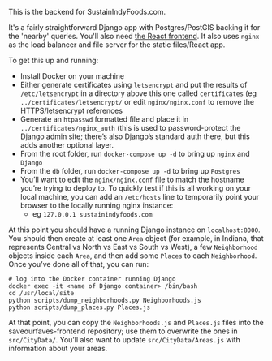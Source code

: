This is the backend for SustainIndyFoods.com.

It's a fairly straightforward Django app with Postgres/PostGIS backing it for the 'nearby' queries. You'll also need [the React frontend](https://github.com/mikeyk/saveourfaves-frontend). It also uses `nginx` as the load balancer and file server for the static files/React app.

To get this up and running:
* Install Docker on your machine
* Either generate certificates using `letsencrypt` and put the results of `/etc/letsencrypt` in a directory above this one called `certificates` (eg `../certificates/letsencrypt/` or edit `nginx/nginx.conf` to remove the HTTPS/letsencrypt references
* Generate an `htpasswd` formatted file and place it in `../certificates/nginx_auth` (this is used to password-protect the Django admin site; there’s also Django’s standard auth there, but this adds another optional layer.
* From the root folder, run `docker-compose up -d`  to bring up `nginx` and `Django`
* From the `db` folder, run `docker-compose up -d` to bring up `Postgres`
* You’ll want to edit the `nginx/nginx.conf` file to match the hostname you’re trying to deploy to. To quickly test if this is all working on your local machine, you can add an `/etc/hosts` line to temporarily point your browser to the locally running nginx instance:
	* eg  `127.0.0.1 sustainindyfoods.com`

At this point you should have a running Django instance on `localhost:8000`. You should then create at least one `Area` object (for example, in Indiana, that represents Central vs North vs East vs South vs West), a few `Neighborhood`  objects inside each `Area`, and then add some `Places` to each `Neighborhood`. Once you’ve done all of that, you can run:

```
# log into the Docker container running Django
docker exec -it <name of Django container> /bin/bash
cd /usr/local/site
python scripts/dump_neighborhoods.py Neighborhoods.js
python scripts/dump_places.py Places.js
```

At that point, you can copy the `Neighborhoods.js` and `Places.js` files into the saveourfaves-frontend repository; use them to overwrite the ones in `src/CityData/`. You’ll also want to update `src/CityData/Areas.js` with information about your areas.